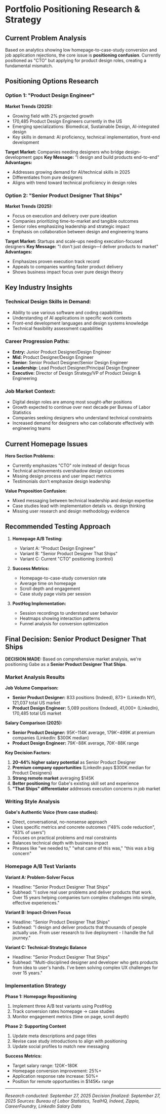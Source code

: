 # Portfolio Positioning Research & Strategy

## Current Problem Analysis

Based on analytics showing low homepage-to-case-study conversion and job application rejections, the core issue is **positioning confusion**. Currently positioned as "CTO" but applying for product design roles, creating a fundamental mismatch.

## Positioning Options Research

### Option 1: "Product Design Engineer"
**Market Trends (2025):**
- Growing field with 2% projected growth
- 170,485 Product Design Engineers currently in the US
- Emerging specializations: Biomedical, Sustainable Design, AI-integrated design
- Key skills in demand: AI proficiency, technical implementation, front-end development

**Target Market:** Companies needing designers who bridge design-development gaps
**Key Message:** "I design and build products end-to-end"
**Advantages:**
- Addresses growing demand for AI/technical skills in 2025
- Differentiates from pure designers
- Aligns with trend toward technical proficiency in design roles

### Option 2: "Senior Product Designer That Ships"
**Market Trends (2025):**
- Focus on execution and delivery over pure ideation
- Companies prioritizing time-to-market and tangible outcomes
- Senior roles emphasizing leadership and strategic impact
- Emphasis on collaboration between design and engineering teams

**Target Market:** Startups and scale-ups needing execution-focused designers
**Key Message:** "I don't just design—I deliver products to market"
**Advantages:**
- Emphasizes proven execution track record
- Appeals to companies wanting faster product delivery
- Shows business impact focus over pure design theory

## Key Industry Insights

### Technical Design Skills in Demand:
- Ability to use various software and coding capabilities
- Understanding of AI applications in specific work contexts
- Front-end development languages and design systems knowledge
- Technical feasibility assessment capabilities

### Career Progression Paths:
- **Entry:** Junior Product Designer/Design Engineer
- **Mid:** Product Designer/Design Engineer
- **Senior:** Senior Product Designer/Senior Design Engineer
- **Leadership:** Lead Product Designer/Principal Design Engineer
- **Executive:** Director of Design Strategy/VP of Product Design & Engineering

### Job Market Context:
- Digital design roles are among most sought-after positions
- Growth expected to continue over next decade per Bureau of Labor Statistics
- Companies seeking designers who understand technical constraints
- Increased demand for designers who can collaborate effectively with engineering teams

## Current Homepage Issues

**Hero Section Problems:**
- Currently emphasizes "CTO" role instead of design focus
- Technical achievements overshadow design outcomes
- Missing design process and user impact metrics
- Testimonials don't emphasize design leadership

**Value Proposition Confusion:**
- Mixed messaging between technical leadership and design expertise
- Case studies lead with implementation details vs. design thinking
- Missing user research and design methodology evidence

## Recommended Testing Approach

1. **Homepage A/B Testing:**
   - Variant A: "Product Design Engineer"
   - Variant B: "Senior Product Designer That Ships"
   - Variant C: Current "CTO" positioning (control)

2. **Success Metrics:**
   - Homepage-to-case-study conversion rate
   - Average time on homepage
   - Scroll depth and engagement
   - Case study page visits per session

3. **PostHog Implementation:**
   - Session recordings to understand user behavior
   - Heatmaps showing interaction patterns
   - Funnel analysis for conversion optimization

## Final Decision: Senior Product Designer That Ships

**DECISION MADE:** Based on comprehensive market analysis, we're positioning Gabe as a **Senior Product Designer That Ships**.

### Market Analysis Results

**Job Volume Comparison:**
- **Senior Product Designer:** 833 positions (Indeed), 873+ (LinkedIn NY), 121,037 total US market
- **Product Design Engineer:** 5,089 positions (Indeed), 41,000+ (LinkedIn), 170,485 total US market

**Salary Comparison (2025):**
- **Senior Product Designer:** $95K-$114K average, $179K-$499K at premium companies (LinkedIn: $300K median)
- **Product Design Engineer:** $79K-$88K average, $70K-$88K range

**Key Decision Factors:**
1. **20-44% higher salary potential** as Senior Product Designer
2. **Premium company opportunities** (LinkedIn pays $300K median for Product Designers)
3. **Strong remote market** averaging $145K
4. **Better positioning** for Gabe's existing skill set and experience
5. **"That Ships" differentiator** addresses execution concerns in job market

### Writing Style Analysis

**Gabe's Authentic Voice (from case studies):**
- Direct, conversational, no-nonsense approach
- Uses specific metrics and concrete outcomes ("48% code reduction", "83% of users")
- Focuses on practical problems and real constraints
- Balances technical depth with business impact
- Phrases like "we needed to," "what came of this was," "this was a big concern"

### Homepage A/B Test Variants

**Variant A: Problem-Solver Focus**
- Headline: "Senior Product Designer That Ships"
- Subhead: "I solve real user problems and deliver products that work. Over 15 years helping companies turn complex challenges into simple, effective experiences."

**Variant B: Impact-Driven Focus**
- Headline: "Senior Product Designer That Ships"
- Subhead: "I design and deliver products that thousands of people actually use. From user research to live deployment - I handle the full journey."

**Variant C: Technical-Strategic Balance**
- Headline: "Senior Product Designer That Ships"
- Subhead: "Multi-disciplined designer and developer who gets products from idea to user's hands. I've been solving complex UX challenges for over 15 years."

### Implementation Strategy

**Phase 1: Homepage Repositioning**
1. Implement three A/B test variants using PostHog
2. Track conversion rates homepage → case studies
3. Monitor engagement metrics (time on page, scroll depth)

**Phase 2: Supporting Content**
1. Update meta descriptions and page titles
2. Revise case study introductions to align with positioning
3. Update social profiles to match new messaging

**Success Metrics:**
- Target salary range: $120K-$180K
- Homepage conversion improvement: 25%+
- Application response rate increase: 50%+
- Position for remote opportunities in $145K+ range

---
*Research conducted: September 27, 2025*
*Decision finalized: September 27, 2025*
*Sources: Bureau of Labor Statistics, TealHQ, Indeed, Zippia, CareerFoundry, LinkedIn Salary Data*
